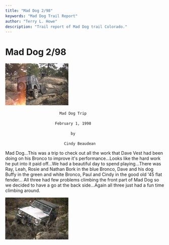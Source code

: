 ```yaml
---
title: "Mad Dog 2/98"
keywords: "Mad Dog Trail Report"
author: "Terry L. Howe"
description: "Trail report of Mad Dog trail Colorado."
---
```


# Mad Dog 2/98

![Paul on Mad Dog](md980201.jpg)

                            Mad Dog Trip

                          February 1, 1998

                                 by

                              Cindy Beaudean

Mad Dog...This was a trip to check out all the work that Dave Vest had been
doing on his Bronco to improve it's performance...Looks like the hard work
he put into it paid off...We had a beautiful day to spend playing...There
was Ray, Leah, Rosie and Nathan Bork in the blue Bronco, Dave and his dog
Buffy in the green and white Bronco, Paul and Cindy in the good old '45
flat fender...
All three had few problems climbing the front part of Mad Dog so we decided
to have a go at the back side...Again all three just had a fun time
climbing around.

![Dave on Mad Dog](md980202.jpg)
